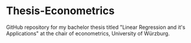 # Thesis-Econometrics
GitHub repository for my bachelor thesis titled "Linear Regression and it's Applications" at the chair of econometrics, University of Würzburg.
